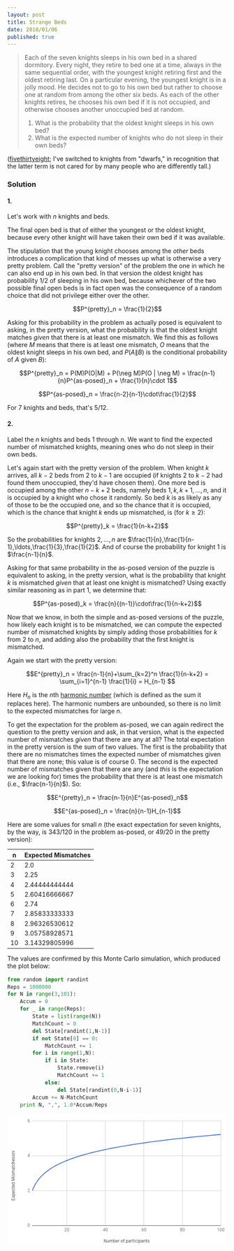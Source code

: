 ```yaml
---
layout: post
title: Strange Beds
date: 2018/01/06
published: true
---
```


>Each of the seven knights sleeps in his own bed in a shared dormitory. Every night, they retire to bed one at a time, always in the same sequential order, with the youngest knight retiring first and the oldest retiring last. On a particular evening, the youngest knight is in a jolly mood. He decides not to go to his own bed but rather to choose one at random from among the other six beds. As each of the other knights retires, he chooses his own bed if it is not occupied, and otherwise chooses another unoccupied bed at random.
>
>1. What is the probability that the oldest knight sleeps in his own bed?
>2. What is the expected number of knights who do not sleep in their own beds?

<!--more-->

([fivethirtyeight](https://fivethirtyeight.com/features/where-will-the-seven-dwarfs-sleep-tonight/); I've switched to knights from "dwarfs," in recognition that the latter term is not cared for by many people who are differently tall.)

### Solution

#### 1.

Let's work with $n$ knights and beds.

The final open bed is that of either the youngest or the oldest knight, because every other knight will have taken their own bed if it was available.

The stipulation that the young knight chooses among the _other_ beds introduces a complication that kind of messes up what is otherwise a very pretty problem. Call the "pretty version" of the problem the one in which he can also end up in his own bed. In that version the oldest knight has probability $1/2$ of sleeping in his own bed, because whichever of the two possible final open beds is in fact open was the consequence of a random choice that did not privilege either over the other.

$$P^{pretty}_n = \frac{1}{2}$$

Asking for this probability in the problem as actually posed is equivalent to asking, in the pretty version, what the probability is that the oldest knight matches _given_ that there is at least one mismatch. We find this as follows (where $M$ means that there is at least one mismatch, $O$ means that the oldest knight sleeps in his own bed, and $P(A\|B)$ is the conditional probability of $A$ given $B$):

$$P^{pretty}_n = P(M)P(O|M) + P(\neg M)P(O | \neg M) = \frac{n-1}{n}P^{as-posed}_n + \frac{1}{n}\cdot 1$$

$$P^{as-posed}_n = \frac{n-2}{n-1}\cdot\frac{1}{2}$$ 

For $7$ knights and beds, that's $5/12$.

#### 2.

Label the $n$ knights and beds $1$ through $n$. We want to find the expected number of mismatched knights, meaning ones who do not sleep in their own beds. 

Let's again start with the pretty version of the problem. When knight $k$ arrives, all $k-2$ beds from $2$ to $k-1$ are occupied (if knights $2$ to $k-2$ had found them unoccupied, they'd have chosen them). One more bed is occupied among the other $n-k+2$ beds, namely beds $1,k,k+1,\ldots,n$, and it is occupied by a knight who chose it randomly. So bed $k$ is as likely as any of those to be the occupied one, and so the chance that it is occupied, which is the chance that knight $k$ ends up mismatched, is (for $k\geq2$):

$$P^{pretty}_k = \frac{1}{n-k+2}$$

So the probabilities for knights $2,\ldots,n$ are $\frac{1}{n},\frac{1}{n-1},\ldots,\frac{1}{3},\frac{1}{2}$. And of course the probability for knight $1$ is $\frac{n-1}{n}$.

Asking for that same probability in the as-posed version of the puzzle is equivalent to asking, in the pretty version, what is the probability that knight $k$ is mismatched _given_ that at least one knight is mismatched? Using exactly similar reasoning as in part $1$, we determine that:

$$P^{as-posed}_k = \frac{n}{(n-1)}\cdot\frac{1}{n-k+2}$$

Now that we know, in both the simple and as-posed versions of the puzzle, how likely each knight is to be mismatched, we can compute the expected number of mismatched knights by simply adding those probabilities for $k$ from $2$ to $n$, and adding also the probability that the first knight is mismatched.

Again we start with the pretty version:

$$E^{pretty}_n = \frac{n-1}{n}+\sum_{k=2}^n \frac{1}{n-k+2} 
= \sum_{i=1}^{n-1} \frac{1}{i} = H_{n-1}
$$

Here $H_n$ is the $n$th [harmonic number](http://mathworld.wolfram.com/HarmonicSeries.html) (which is defined as the sum it replaces here). The harmonic numbers are unbounded, so there is no limit to the expected mismatches for large $n$.

To get the expectation for the problem as-posed, we can again redirect the question to the pretty version and ask, in that version,  what is the expected number of mismatches _given_ that there are any at all? The total expectation in the pretty version is the sum of two values. The first is the probability that there are no mismatches times the expected number of mismatches given that there are none; this value is of course $0$. The second is the expected number of mismatches given that there are any (and _this_ is the expectation we are looking for) times the probability that there is at least one mismatch (i.e., $\frac{n-1}{n}$). So:

$$E^{pretty}_n = \frac{n-1}{n}E^{as-posed}_n$$

$$E^{as-posed}_n = \frac{n}{n-1}H_{n-1}$$

Here are some values for small $n$ (the exact expectation for seven knights, by the way, is $343/120$ in the problem as-posed, or $49/20$ in the pretty version):

n | Expected Mismatches 
--- |:---
2 | 2.0
3 | 2.25
4 | 2.44444444444
5 | 2.60416666667
6 | 2.74
7 | 2.85833333333
8 | 2.96326530612
9 | 3.05758928571
10 | 3.14329805996

The values are confirmed by this Monte Carlo simulation, which produced the plot below:

```python
from random import randint
Reps = 1000000
for N in range(3,101):
	Accum = 0
	for _ in range(Reps):
		State = list(range(N))
		MatchCount = 0
		del State[randint(1,N-1)]
		if not State[0] == 0:
			MatchCount += 1
		for i in range(1,N):
			if i in State:
				State.remove(i)
				MatchCount += 1
			else:
				del State[randint(0,N-i-1)]
		Accum += N-MatchCount
	print N, ",", 1.0*Accum/Reps
```

![Graph of expectation versus n.](/img/ExpectedMismatches.png)

<br>

